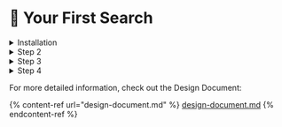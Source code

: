 # 🎂 Your First Search

<details>

<summary>Installation</summary>

Make sure that re-Isearch is properly installed on your sytem. For detailied instructions, go to [installation.md](installation.md "mention").

</details>

<details>

<summary>Step 2</summary>



</details>

<details>

<summary>Step 3</summary>



</details>

<details>

<summary>Step 4</summary>



</details>

For more detailed information, check out the Design Document:

{% content-ref url="design-document.md" %}
[design-document.md](design-document.md)
{% endcontent-ref %}

